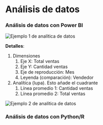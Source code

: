 # Análisis de datos

### Análisis de datos con Power BI

![Ejemplo 1 de analítica de datos](https://i.imgur.com/0SdDUWR.png)

**Detalles**:

1. Dimensiones
   1. Eje X: Total ventas
   2. Eje Y: Cantidad ventas
   3. Eje de reproducción: Mes
   4. Leyenda (comparación): Vendedor
2. Analítica (lupa). Esto añade el cuadrante
   1. Línea promedio 1: Cantidad ventas
   2. Línea promedio 2: Total ventas

![Ejemplo 2 de analítica de datos](https://i.imgur.com/nNyFaZH.png)

###

### Análisis de datos con Python/R
